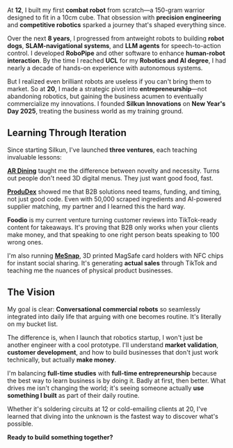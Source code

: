At **12**, I built my first **combat robot** from scratch—a 150-gram warrior designed to fit in a 10cm cube. That obsession with **precision engineering** and **competitive robotics** sparked a journey that's shaped everything since.

Over the next **8 years**, I progressed from antweight robots to building **robot dogs**, **SLAM-navigational systems**, and **LLM agents** for speech-to-action control. I developed **RoboPipe** and other software to enhance **human-robot interaction**. By the time I reached **UCL** for my **Robotics and AI degree**, I had nearly a decade of hands-on experience with autonomous systems.

But I realized even brilliant robots are useless if you can't bring them to market. So at **20**, I made a strategic pivot into **entrepreneurship**—not abandoning robotics, but gaining the business acumen to eventually commercialize my innovations. I founded **Silkun Innovations** on **New Year's Day 2025**, treating the business world as my training ground.

## Learning Through Iteration

Since starting Silkun, I've launched **three ventures**, each teaching invaluable lessons:

**[AR Dining](https://ar-dining.com)** taught me the difference between novelty and necessity. Turns out people don't need 3D digital menus. They just want good food, fast.

**[ProduDex](https://produdex.com)** showed me that B2B solutions need teams, funding, and timing, not just good code. Even with 50,000 scraped ingredients and AI-powered supplier matching, my partner and I learned this the hard way.

**Foodio** is my current venture turning customer reviews into TikTok-ready content for takeaways. It's proving that B2B only works when your clients make money, and that speaking to one right person beats speaking to 100 wrong ones.

I'm also running **[MeSnap](https://mesnap.app)**, 3D printed MagSafe card holders with NFC chips for instant social sharing. It's generating **actual sales** through TikTok and teaching me the nuances of physical product businesses.

## The Vision

My goal is clear: **Conversational commercial robots** so seamlessly integrated into daily life that arguing with one becomes routine. It's literally on my bucket list.

The difference is, when I launch that robotics startup, I won't just be another engineer with a cool prototype. I'll understand **market validation**, **customer development**, and how to build businesses that don't just work technically, but actually **make money**.

I'm balancing **full-time studies** with **full-time entrepreneurship** because the best way to learn business is by doing it. Badly at first, then better. What drives me isn't changing the world; it's seeing someone actually **use something I built** as part of their daily routine.

Whether it's soldering circuits at 12 or cold-emailing clients at 20, I've learned that diving into the unknown is the fastest way to discover what's possible.

**Ready to build something together?**